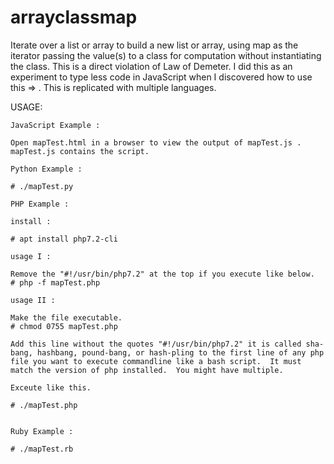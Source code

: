 # arrayclassmap

Iterate over a list or array to build a new list or array, using map as the iterator passing the value(s) to a class for computation without instantiating the class.  This is a direct violation of Law of Demeter.  I did this as an experiment to type less code in JavaScript when I discovered how to use this => .  This is replicated with multiple languages.


USAGE:

	JavaScript Example :
	
	Open mapTest.html in a browser to view the output of mapTest.js .  mapTest.js contains the script.
	
	Python Example :	
	
	# ./mapTest.py
	
	PHP Example :	
	
	install :

	# apt install php7.2-cli

	usage I :
	
	Remove the "#!/usr/bin/php7.2" at the top if you execute like below.
	# php -f mapTest.php 

	usage II :
	
	Make the file executable.
	# chmod 0755 mapTest.php
	
	Add this line without the quotes "#!/usr/bin/php7.2" it is called sha-bang, hashbang, pound-bang, or hash-pling to the first line of any php file you want to execute commandline like a bash script.  It must match the version of php installed.  You might have multiple.
	
	Exceute like this.
	
	# ./mapTest.php 
	
		
	Ruby Example :
	
	# ./mapTest.rb
